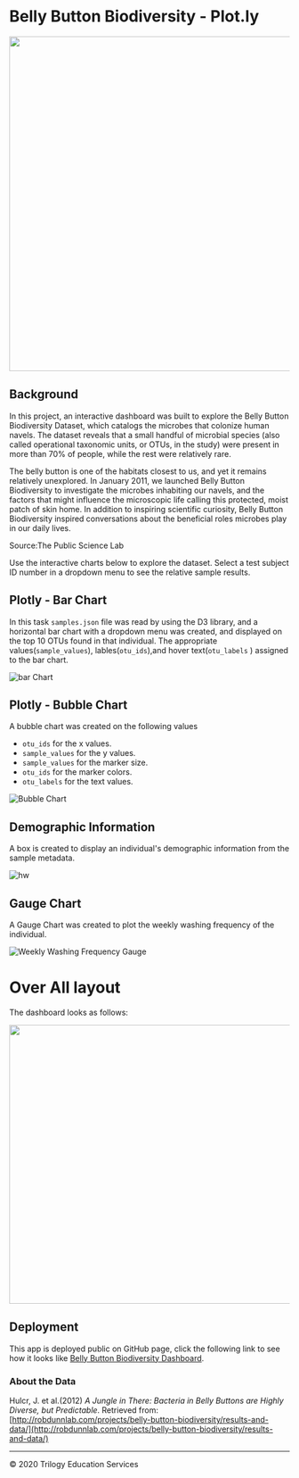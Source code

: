 # Belly Button Biodiversity - Plot.ly

<img src="Images/bacteria.png" width="1300"  height="600"/>

## Background
In this project, an interactive dashboard was built to explore the Belly Button Biodiversity Dataset, which catalogs the microbes that colonize human navels. The dataset reveals that a small handful of microbial species (also called operational taxonomic units, or OTUs, in the study) were present in more than 70% of people, while the rest were relatively rare.

The belly button is one of the habitats closest to us, and yet it remains relatively unexplored. In January 2011, we launched Belly Button Biodiversity to investigate the microbes inhabiting our navels, and the factors that might influence the microscopic life calling this protected, moist patch of skin home. In addition to inspiring scientific curiosity, Belly Button Biodiversity inspired conversations about the beneficial roles microbes play in our daily lives.

Source:The Public Science Lab

Use the interactive charts below to explore the dataset. Select a test subject ID number in a dropdown menu to see the relative sample results.

## Plotly - Bar Chart

In this task `samples.json` file was read by using the D3 library, and a horizontal bar chart with a dropdown menu was created, and displayed on the top 10 OTUs found in that individual. The appropriate values(`sample_values`), lables(`otu_ids`),and hover text(`otu_labels` ) assigned to the bar chart. 

![bar Chart](Images/hw01.png)

## Plotly - Bubble Chart

A bubble chart was created on the following values
- `otu_ids` for the x values.
- `sample_values` for the y values.
- `sample_values` for the marker size.
- `otu_ids` for the marker colors.
- `otu_labels` for the text values.

![Bubble Chart](Images/bubble_chart.png)

## Demographic Information 
A box is created to display an individual's demographic information from the sample metadata.

![hw](Images/hw03.png)

## Gauge Chart

A Gauge Chart was created to plot the weekly washing frequency of the individual.

![Weekly Washing Frequency Gauge](Images/gauge.png)

# Over All layout

The dashboard looks as follows: 

<img src="Images/all.gif" width="1000"  height="500"/>

## Deployment

This app is deployed public on GitHub page, click the following link to see how it looks like [Belly Button Biodiversity Dashboard](https://ermiasgelaye.github.io/plotly-Challenge/).


### About the Data

Hulcr, J. et al.(2012) _A Jungle in There: Bacteria in Belly Buttons are Highly Diverse, but Predictable_. Retrieved from: [http://robdunnlab.com/projects/belly-button-biodiversity/results-and-data/](http://robdunnlab.com/projects/belly-button-biodiversity/results-and-data/)

- - -

© 2020 Trilogy Education Services
